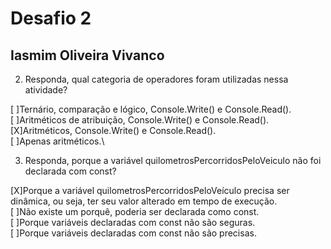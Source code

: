 # Desafio 2
## Iasmim Oliveira Vivanco

2. Responda, qual categoria de operadores foram utilizadas nessa atividade?

[ ]Ternário, comparação e lógico, Console.Write() e Console.Read().\
[ ]Aritméticos de atribuição, Console.Write() e Console.Read().\
[X]Aritméticos, Console.Write() e Console.Read().\
[ ]Apenas aritméticos.\

3. Responda, porque a variável quilometrosPercorridosPeloVeiculo não foi declarada com const?

[X]Porque a variável quilometrosPercorridosPeloVeículo precisa ser dinâmica, ou seja, ter seu valor alterado em tempo de execução.\
[ ]Não existe um porquê, poderia ser declarada como const.\
[ ]Porque variáveis declaradas com const não são seguras.\
[ ]Porque variáveis declaradas com const não são precisas.
